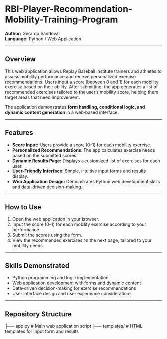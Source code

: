 # RBI-Player-Recommendation-Mobility-Training-Program

**Author:** Gerardo Sandoval  
**Language:** Python / Web Application  

---

## Overview

This web application allows Replay Baseball Institute trainers and athletes to assess mobility performance and receive personalized exercise recommendations. Users input a score (between 0 and 1) for each mobility exercise based on their ability. After submitting, the app generates a list of recommended exercises tailored to the user’s mobility score, helping them target areas that need improvement.  

The application demonstrates **form handling, conditional logic, and dynamic content generation** in a web-based interface.

---

## Features

- **Score Input:** Users provide a score (0–1) for each mobility exercise.  
- **Personalized Recommendations:** The app calculates exercise needs based on the submitted scores.  
- **Dynamic Results Page:** Displays a customized list of exercises for each user.  
- **User-Friendly Interface:** Simple, intuitive input forms and results display.  
- **Web Application Design:** Demonstrates Python web development skills and data-driven decision-making.

---

## How to Use

1. Open the web application in your browser.  
2. Input the score (0–1) for each mobility exercise according to your performance.  
3. Submit the scores using the form.  
4. View the recommended exercises on the next page, tailored to your mobility needs.  

---

## Skills Demonstrated

- Python programming and logic implementation  
- Web application development with forms and dynamic content  
- Data-driven decision-making for exercise recommendations  
- User interface design and user experience considerations  

---

## Repository Structure
├── app.py # Main web application script
├── templates/ # HTML templates for input form and results
